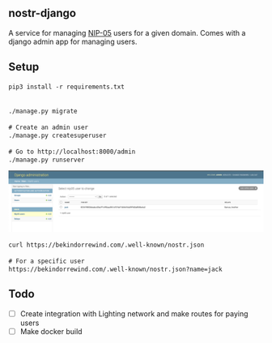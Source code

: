 nostr-django
------------

A service for managing [NIP-05](https://github.com/nostr-protocol/nips/blob/master/05.md) users for a given domain. Comes with a django admin app for managing users.

## Setup
```
pip3 install -r requirements.txt


./manage.py migrate

# Create an admin user
./manage.py createsuperuser

# Go to http://localhost:8000/admin
./manage.py runserver

```

![Django admin for nostr-django](docs/nostr-django.png "Django admin")



```
curl https://bekindorrewind.com/.well-known/nostr.json

# For a specific user
https://bekindorrewind.com/.well-known/nostr.json?name=jack
```


## Todo
- [ ] Create integration with Lighting network and make routes for paying users
- [ ] Make docker build